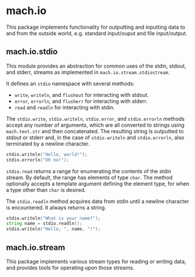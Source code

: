 # mach.io


This package implements functionality for outputting and inputting data to and
from the outside world, e.g. standard input/ouput and file input/output.


## mach.io.stdio


This module provides an abstraction for common uses of the stdin, stdout, and
stderr, streams as implemented in `mach.io.stream.stdiostream`.

It defines an `stdio` namespace with several methods:
- `write`, `writeln`, and `flushout` for interacting with stdout.
- `error`, `errorln`, and `flusherr` for interacting with stderr.
- `read` and `readln` for interacting with stdin.

The `stdio.write`, `stdio.writeln`, `stdio.error`, and `stdio.errorln` methods
accept any number of arguments, which are all converted to strings using
`mach.text.str` and then concatenated.
The resulting string is outputted to stdout or stderr and, in the case of
`stdio.writeln` and `stdio.errorln`, also terminated by a newline character.

``` D
stdio.writeln("Hello, world!");
stdio.errorln("Oh no!");
```

`stdio.read` returns a range for enumerating the contents of the stdin stream.
By default, the range has elements of type `char`.
The method optionally accepts a template argument defining the element type,
for when a type other than `char` is desired.

The `stdio.readln` method acquires data from stdin until a newline character
is encountered. It always returns a string.

``` D
stdio.writeln("What is your name?");
string name = stdio.readln();
stdio.writeln("Hello, ", name, "!");
```


## mach.io.stream


This package implements various stream types for reading or writing data,
and provides tools for operating upon those streams.


